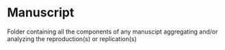 # Manuscript
Folder containing all the components of any manuscipt aggregating and/or analyzing the reproduction(s) or replication(s)
